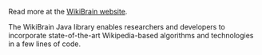 Read more at the [WikiBrain website](http://shilad.github.io/wikibrain/).

The WikiBrain Java library enables researchers and developers to incorporate state-of-the-art Wikipedia-based algorithms and technologies in a few lines of code.
